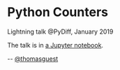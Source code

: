 # Python Counters

Lightning talk @PyDiff, January 2019

The talk is in [a Jupyter notebook](Counter.ipynb).

--
[@thomasguest](https://twitter.com/thomasguest)

